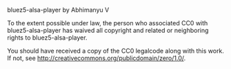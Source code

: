 bluez5-alsa-player by Abhimanyu V

To the extent possible under law, the person who associated CC0 with
bluez5-alsa-player has waived all copyright and related or neighboring rights
to bluez5-alsa-player.

You should have received a copy of the CC0 legalcode along with this
work.  If not, see <http://creativecommons.org/publicdomain/zero/1.0/>.
